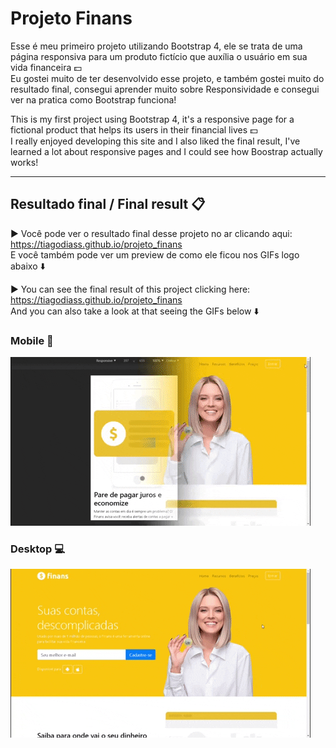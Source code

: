 # Projeto Finans 
Esse é meu primeiro projeto utilizando Bootstrap 4, ele se trata de uma página responsiva para um produto fictício que auxília o usuário em sua vida financeira :dollar:<br>
Eu gostei muito de ter desenvolvido esse projeto, e também gostei muito do resultado final, consegui aprender muito sobre Responsividade e consegui ver na pratica como Bootstrap funciona!

This is my first project using Bootstrap 4, it's a responsive page for a fictional product that helps its users in their financial lives :dollar:<br>
I really enjoyed developing this site and I also liked the final result, I've learned a lot about responsive pages and I could see how Boostrap actually works!

<hr>

## Resultado final / Final result :clipboard:

:arrow_forward: Você pode ver o resultado final desse projeto no ar clicando aqui: https://tiagodiass.github.io/projeto_finans<br>
E você também pode ver um preview de como ele ficou nos GIFs logo abaixo :arrow_down:<br>


:arrow_forward: You can see the final result of this project clicking here: https://tiagodiass.github.io/projeto_finans<br>
And you can also take a look at that seeing the GIFs below :arrow_down:<br>

### Mobile :iphone:
![](gif-finans-mobile.gif)


### Desktop :computer:
![](gif-finans-desktop.gif)
